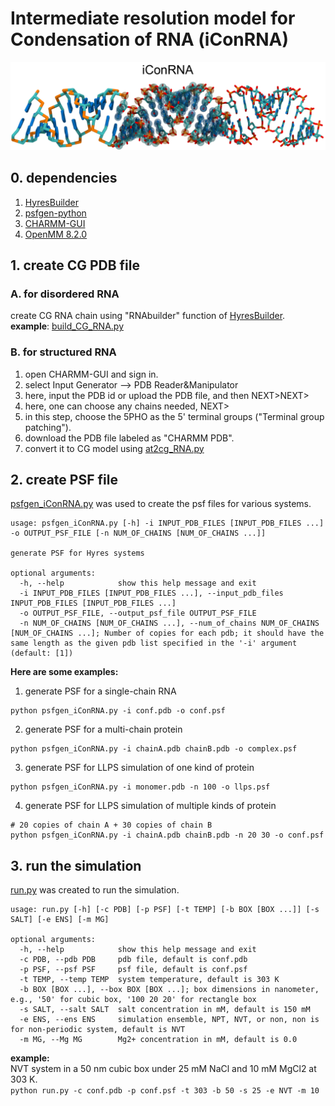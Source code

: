 # Intermediate resolution model for Condensation of RNA (iConRNA)
<img src="./image1.png"/>

## 0. dependencies
1. [HyresBuilder](https://github.com/lslumass/HyresBuilder)
2. [psfgen-python](https://psfgen.robinbetz.com/)
3. [CHARMM-GUI](https://www.charmm-gui.org/)
4. [OpenMM 8.2.0](https://github.com/openmm/openmm)

## 1. create CG PDB file
### A. for disordered RNA
create CG RNA chain using "RNAbuilder" function of [HyresBuilder](https://github.com/lslumass/HyresBuilder).  
**example**: [build_CG_RNA.py](./script/build_CG_RNA.py)  

### B. for structured RNA
1. open CHARMM-GUI and sign in.
2. select Input Generator --> PDB Reader&Manipulator
3. here, input the PDB id or upload the PDB file, and then NEXT>NEXT>  
4. here, one can choose any chains needed, NEXT>
5. in this step, choose the 5PHO as the 5' terminal groups ("Terminal group patching").
6. download the PDB file labeled as "CHARMM PDB".  
7. convert it to CG model using [at2cg_RNA.py](./script/at2cg_RNA.py)  

## 2. create PSF file
[psfgen_iConRNA.py](./script/psfgen_iConRNA.py) was used to create the psf files for various systems.  
```
usage: psfgen_iConRNA.py [-h] -i INPUT_PDB_FILES [INPUT_PDB_FILES ...] -o OUTPUT_PSF_FILE [-n NUM_OF_CHAINS [NUM_OF_CHAINS ...]]

generate PSF for Hyres systems

optional arguments:
  -h, --help            show this help message and exit
  -i INPUT_PDB_FILES [INPUT_PDB_FILES ...], --input_pdb_files INPUT_PDB_FILES [INPUT_PDB_FILES ...]
  -o OUTPUT_PSF_FILE, --output_psf_file OUTPUT_PSF_FILE
  -n NUM_OF_CHAINS [NUM_OF_CHAINS ...], --num_of_chains NUM_OF_CHAINS [NUM_OF_CHAINS ...]; Number of copies for each pdb; it should have the same length as the given pdb list specified in the '-i' argument (default: [1])
```
**Here are some examples:**
1. generate PSF for a single-chain RNA
```
python psfgen_iConRNA.py -i conf.pdb -o conf.psf
```
2. generate PSF for a multi-chain protein
```
python psfgen_iConRNA.py -i chainA.pdb chainB.pdb -o complex.psf
```
3. generate PSF for LLPS simulation of one kind of protein
```
python psfgen_iConRNA.py -i monomer.pdb -n 100 -o llps.psf
```
4. generate PSF for LLPS simulation of multiple kinds of protein
```
# 20 copies of chain A + 30 copies of chain B
python psfgen_iConRNA.py -i chainA.pdb chainB.pdb -n 20 30 -o conf.psf
```

## 3. run the simulation
[run.py](./script/run.py) was created to run the simulation.  
```
usage: run.py [-h] [-c PDB] [-p PSF] [-t TEMP] [-b BOX [BOX ...]] [-s SALT] [-e ENS] [-m MG]

optional arguments:
  -h, --help            show this help message and exit
  -c PDB, --pdb PDB     pdb file, default is conf.pdb
  -p PSF, --psf PSF     psf file, default is conf.psf
  -t TEMP, --temp TEMP  system temperature, default is 303 K
  -b BOX [BOX ...], --box BOX [BOX ...]; box dimensions in nanometer, e.g., '50' for cubic box, '100 20 20' for rectangle box
  -s SALT, --salt SALT  salt concentration in mM, default is 150 mM
  -e ENS, --ens ENS     simulation ensemble, NPT, NVT, or non, non is for non-periodic system, default is NVT
  -m MG, --Mg MG        Mg2+ concentration in mM, default is 0.0
```

**example:**  
NVT system in a 50 nm cubic box under 25 mM NaCl and 10 mM MgCl2 at 303 K.   
```python run.py -c conf.pdb -p conf.psf -t 303 -b 50 -s 25 -e NVT -m 10```